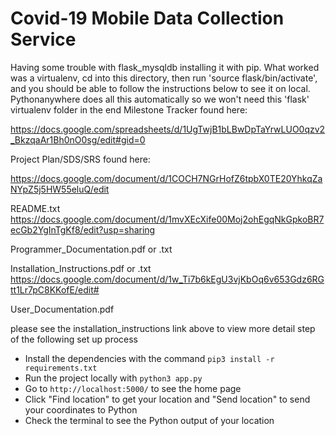 # Covid-19 Mobile Data Collection Service


Having some trouble with flask_mysqldb installing it with pip. What worked was a virtualenv, cd into this directory, then run 'source flask/bin/activate', and you should be able to follow the instructions below to see it on local. Pythonanywhere does all this automatically so we won't need this 'flask' virtualenv folder in the end
Milestone Tracker found here:

https://docs.google.com/spreadsheets/d/1UgTwjB1bLBwDpTaYrwLUO0qzv2_BkzqaAr1Bh0nO0sg/edit#gid=0

Project Plan/SDS/SRS found here:


https://docs.google.com/document/d/1COCH7NGrHofZ6tpbX0TE20YhkqZaNYpZ5j5HW55eluQ/edit

README.txt    
https://docs.google.com/document/d/1mvXEcXife00Moj2ohEgqNkGpkoBR7ecGb2YgInTgKf8/edit?usp=sharing

Programmer_Documentation.pdf or .txt


Installation_Instructions.pdf or .txt 
https://docs.google.com/document/d/1w_Ti7b6kEgU3vjKbOq6v653Gdz6RGtt1Lr7pC8KKofE/edit#

User_Documentation.pdf          


please see the installation_instructions link above to view more detail step of the following set up process
+ Install the dependencies with the command `pip3 install -r requirements.txt`  
+ Run the project locally with `python3 app.py`  
+ Go to `http://localhost:5000/` to see the home page  
+ Click "Find location" to get your location and "Send location" to send your coordinates to Python  
+ Check the terminal to see the Python output of your location  
